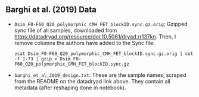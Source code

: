 ## Barghi et al. (2019) Data

- `Dsim_F0-F60_Q20_polymorphic_CMH_FET_blockID.sync.gz.orig`: Gzipped sync file
  of all samples, downloaded from
  https://datadryad.org/resource/doi:10.5061/dryad.rr137kn. Then, I remove
  columns the authors have added to the Sync file:

      zcat Dsim_F0-F60_Q20_polymorphic_CMH_FET_blockID.sync.gz.orig | cut -f 1-73 | gzip > Dsim_F0-F60_Q20_polymorphic_CMH_FET_blockID.sync.gz

- `barghi_et_al_2019_design.txt`: These are the sample names, scraped from the README on 
   the datadryad link above. They contain all metadata (after reshaping done in notebook).

